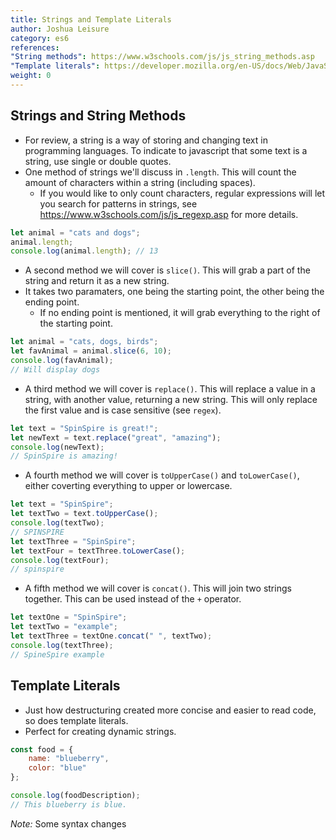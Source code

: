 ```yaml
---
title: Strings and Template Literals
author: Joshua Leisure
category: es6
references:
"String methods": https://www.w3schools.com/js/js_string_methods.asp
"Template literals": https://developer.mozilla.org/en-US/docs/Web/JavaScript/Reference/Template_literals
weight: 0
---
```

## Strings and String Methods

- For review, a string is a way of storing and changing text in programming languages. To indicate to javascript that some text is a string, use single or double quotes.
- One method of strings we'll discuss in `.length`. This will count the amount of characters within a string (including spaces).
  - If you would like to only count characters, regular expressions will let you search for patterns in strings, see https://www.w3schools.com/js/js_regexp.asp for more details.

```javascript
let animal = "cats and dogs";
animal.length;
console.log(animal.length); // 13
```

- A second method we will cover is `slice()`. This will grab a part of the string and return it as a new string.
- It takes two paramaters, one being the starting point, the other being the ending point.
  - If no ending point is mentioned, it will grab everything to the right of the starting point.

```javascript
let animal = "cats, dogs, birds";
let favAnimal = animal.slice(6, 10);
console.log(favAnimal);
// Will display dogs
```

- A third method we will cover is `replace()`. This will replace a value in a string, with another value, returning a new string. This will only replace the first value and is case sensitive (see `regex`).

```javascript
let text = "SpinSpire is great!";
let newText = text.replace("great", "amazing");
console.log(newText);
// SpinSpire is amazing!
```

- A fourth method we will cover is `toUpperCase()` and `toLowerCase()`, either coverting everything to upper or lowercase.

```javascript
let text = "SpinSpire";
let textTwo = text.toUpperCase();
console.log(textTwo);
// SPINSPIRE
let textThree = "SpinSpire";
let textFour = textThree.toLowerCase();
console.log(textFour);
// spinspire
```

- A fifth method we will cover is  `concat()`. This will join two strings together. This can be used instead of the `+` operator.

```javascript
let textOne = "SpinSpire";
let textTwo = "example";
let textThree = textOne.concat(" ", textTwo);
console.log(textThree);
// SpineSpire example
```

## Template Literals

- Just how destructuring created more concise and easier to read code, so does template literals.
- Perfect for creating dynamic strings.

```javascript
const food = {
    name: "blueberry",
    color: "blue"
};

console.log(foodDescription);
// This blueberry is blue.
```

*Note:* Some syntax changes
